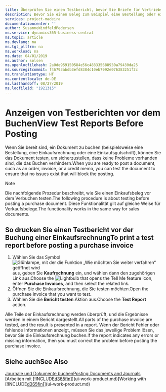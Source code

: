 ```yaml
---
title: Überprüfen Sie einen Testbericht, bevor Sie Briefe für Vertriebs- oder Einkaufsbeleg buchen | Microsoft Docs
description: Bevor Sie einen Beleg zum Beispiel eine Bestellung oder eine Gutschrift buchen, können Sie diese testen und wiederholen, um Fehler zu finden, die die Buchungen möglicherweise sperren.
services: project-madeira
documentationcenter: ''
author: SusanneWindfeldPedersen
ms.service: dynamics365-business-central
ms.topic: article
ms.devlang: na
ms.tgt_pltfrm: na
ms.workload: na
ms.date: 04/01/2019
ms.author: solsen
ms.openlocfilehash: 2a0de959150584e56c488335688950a79430da25
ms.sourcegitcommit: f46793abdb3efd8384c10eb7992e076383251f2c
ms.translationtype: HT
ms.contentlocale: de-DE
ms.lasthandoff: 08/27/2019
ms.locfileid: "1921315"
---
```

# <a name="view-test-reports-before-posting"></a><span data-ttu-id="4ffd1-103">Anzeigen von Testberichten vor dem Buchen</span><span class="sxs-lookup"><span data-stu-id="4ffd1-103">View Test Reports Before Posting</span></span>
<span data-ttu-id="4ffd1-104">Wenn Sie bereit sind, ein Dokument zu buchen (beispielsweise eine Bestellung, eine Einkaufsrechnung oder eine Einkaufsgutschrift), können Sie das Dokument testen, um sicherzustellen, dass keine Probleme vorhanden sind, die das Buchen verhindern.</span><span class="sxs-lookup"><span data-stu-id="4ffd1-104">When you are ready to post a document, such as an order, invoice, or a credit memo, you can test the document to ensure that no issues exist that will block the posting.</span></span>

> [!NOTE]  
>   <span data-ttu-id="4ffd1-105">Die nachfolgende Prozedur beschreibt, wie Sie einen Einkaufsbeleg vor dem Verbuchen testen.</span><span class="sxs-lookup"><span data-stu-id="4ffd1-105">The following procedure is about testing before posting a purchase document.</span></span> <span data-ttu-id="4ffd1-106">Diese Funktionalität gilt auf gleiche Weise für Verkaufsbelege.</span><span class="sxs-lookup"><span data-stu-id="4ffd1-106">The functionality works in the same way for sales documents.</span></span>

## <a name="to-print-a-test-report-before-posting-a-purchase-invoice"></a><span data-ttu-id="4ffd1-107">So drucken Sie einen Testbericht vor der Buchung einer Einkaufsrechnung</span><span class="sxs-lookup"><span data-stu-id="4ffd1-107">To print a test report before posting a purchase invoice</span></span>
1. <span data-ttu-id="4ffd1-108">Wählen Sie das Symbol ![Glühlampe, mit der die Funktion „Wie möchten Sie weiter verfahren“ geöffnet wird](media/ui-search/search_small.png "Wie möchten Sie weiter verfahren?") aus, geben Sie **Kaufrechnung** ein, und wählen dann den zugehörigen Link aus.</span><span class="sxs-lookup"><span data-stu-id="4ffd1-108">Choose the ![Lightbulb that opens the Tell Me feature](media/ui-search/search_small.png "Tell me what you want to do") icon, enter **Purchase Invoices**, and then select the related link.</span></span>
2. <span data-ttu-id="4ffd1-109">Öffnen Sie die Einkaufsrechnung, die Sie testen möchten.</span><span class="sxs-lookup"><span data-stu-id="4ffd1-109">Open the purchase invoice that you want to test.</span></span>
3. <span data-ttu-id="4ffd1-110">Wählen Sie die **Bericht testen** Aktion aus.</span><span class="sxs-lookup"><span data-stu-id="4ffd1-110">Choose the **Test Report** action.</span></span>  

<span data-ttu-id="4ffd1-111">Alle Teile der Einkaufsrechnung werden überprüft, und die Ergebnisse werden in einem Bericht dargestellt.</span><span class="sxs-lookup"><span data-stu-id="4ffd1-111">All parts of the purchase invoice are tested, and the result is presented in a report.</span></span> <span data-ttu-id="4ffd1-112">Wenn der Bericht Fehler oder fehlende Informationen anzeigt, müssen Sie das jeweilige Problem lösen, bevor Sie die Einkaufsrechnung buchen.</span><span class="sxs-lookup"><span data-stu-id="4ffd1-112">If the report indicates any errors or missing information, then you must correct the problem before posting the purchase invoice.</span></span>

## <a name="see-also"></a><span data-ttu-id="4ffd1-113">Siehe auch</span><span class="sxs-lookup"><span data-stu-id="4ffd1-113">See Also</span></span>
[<span data-ttu-id="4ffd1-114">Journale und Dokumente buchen</span><span class="sxs-lookup"><span data-stu-id="4ffd1-114">Posting Documents and Journals</span></span>](ui-post-documents-journals.md)  
<span data-ttu-id="4ffd1-115">[Arbeiten mit [!INCLUDE[d365fin](includes/d365fin_md.md)]](ui-work-product.md)</span><span class="sxs-lookup"><span data-stu-id="4ffd1-115">[Working with [!INCLUDE[d365fin](includes/d365fin_md.md)]](ui-work-product.md)</span></span>
